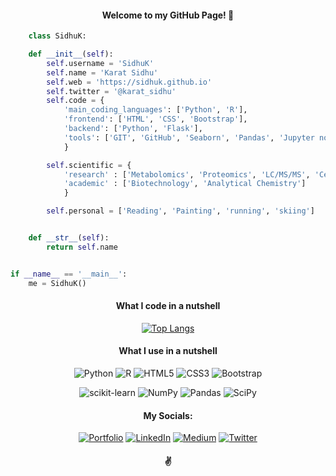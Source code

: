 
<h4 align="Center"> Welcome to my GitHub Page! 👋 </h2>



```python
    class SidhuK:

    def __init__(self):
        self.username = 'SidhuK'
        self.name = 'Karat Sidhu'
        self.web = 'https://sidhuk.github.io'
        self.twitter = '@karat_sidhu'
        self.code = {
            'main_coding_languages': ['Python', 'R'],
            'frontend': ['HTML', 'CSS', 'Bootstrap'],
            'backend': ['Python', 'Flask'],
            'tools': ['GIT', 'GitHub', 'Seaborn', 'Pandas', 'Jupyter notebook','dplyr', 'tidyverse'],
            }

        self.scientific = {
            'research' : ['Metabolomics', 'Proteomics', 'LC/MS/MS', 'Cell_Biology'],
            'academic' : ['Biotechnology', 'Analytical Chemistry']
            }

        self.personal = ['Reading', 'Painting', 'running', 'skiing']


    def __str__(self):
        return self.name


if __name__ == '__main__':
    me = SidhuK()

```



<h4 align="center">What I code in a nutshell</h4>
<div align = "center">

[![Top Langs](https://github-readme-stats.vercel.app/api/top-langs/?username=sidhuk&layout=compact)](https://github.com/sidhuk/github-readme-stats)


<h4 align="center">What I use in a nutshell</h4>


![Python](https://img.shields.io/badge/python-3670A0?style=for-the-badge&logo=python&logoColor=ffdd54) ![R](https://img.shields.io/badge/r-%23276DC3.svg?style=for-the-badge&logo=r&logoColor=white)  ![HTML5](https://img.shields.io/badge/html5-%23E34F26.svg?style=for-the-badge&logo=html5&logoColor=white)  ![CSS3](https://img.shields.io/badge/css3-%231572B6.svg?style=for-the-badge&logo=css3&logoColor=white) ![Bootstrap](https://img.shields.io/badge/bootstrap-%23563D7C.svg?style=for-the-badge&logo=bootstrap&logoColor=white) 

![scikit-learn](https://img.shields.io/badge/scikit--learn-%23F7931E.svg?style=for-the-badge&logo=scikit-learn&logoColor=white)  ![NumPy](https://img.shields.io/badge/numpy-%23013243.svg?style=for-the-badge&logo=numpy&logoColor=white)  ![Pandas](https://img.shields.io/badge/pandas-%23150458.svg?style=for-the-badge&logo=pandas&logoColor=white)  ![SciPy](https://img.shields.io/badge/SciPy-%230C55A5.svg?style=for-the-badge&logo=scipy&logoColor=%white)



<h4 align="center">My Socials:</h4>

<div align="center">


[![Portfolio](https://img.shields.io/badge/Portfolio-%23000000.svg?style=for-the-badge&logo=firefox&logoColor=#FF7139)](https://sidhuk.github.io/)  [![LinkedIn](https://img.shields.io/badge/linkedin-%230077B5.svg?style=for-the-badge&logo=linkedin&logoColor=white)](https://linkedin.com/in/karatsidhu)  [![Medium](https://img.shields.io/badge/Medium-12100E?style=for-the-badge&logo=medium&logoColor=white)](https://karatsidhu.medium.com/)  [![Twitter](https://img.shields.io/badge/karat_sidhu-%231DA1F2.svg?style=for-the-badge&logo=Twitter&logoColor=white)](https://twitter.com/karat_sidhu) 

<h4 align="center">✌️</h4>
